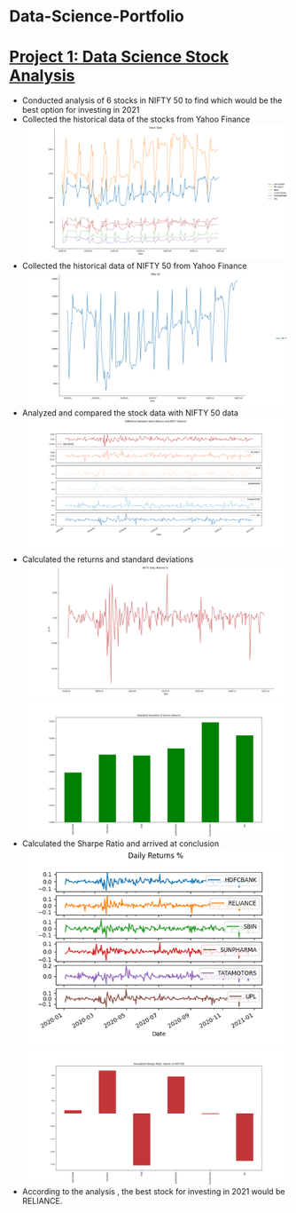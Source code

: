 # Data-Science-Portfolio


# [Project 1: Data Science Stock Analysis](https://github.com/devanand98/Data-Science-Portfolio)
* Conducted analysis of 6 stocks in NIFTY 50 to find which would be the best option for investing in 2021
* Collected the historical data of the stocks from Yahoo Finance
![](/images/Stocks%20vs%20Price.png)
* Collected the historical data of NIFTY 50 from Yahoo Finance
![](/images/nifty.png)
* Analyzed and compared the stock data with NIFTY 50 data
![](/images/Diff%20btw%20Stock%20and%20Nifty.png)
* Calculated the returns and standard deviations
![](/images/nifty%20returns.png)
![](/images/std%20of%20excess%20returns.png)
* Calculated the Sharpe Ratio and arrived at conclusion
![](/images/Daily%20Returns.png)
![](/images/Sharpe%20Ratio.png)
* According to the analysis , the best stock for investing in 2021 would be RELIANCE.
